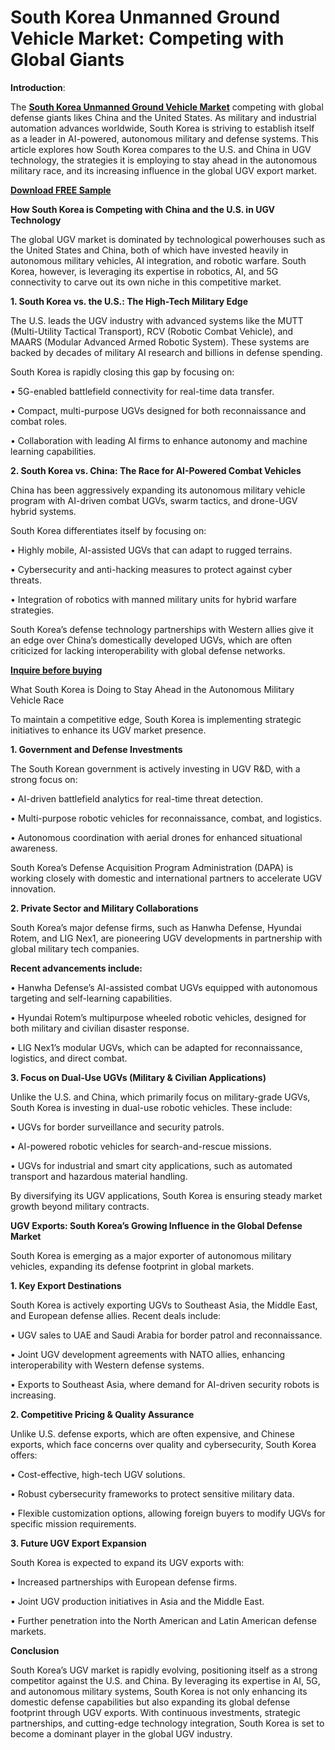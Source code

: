 # South Korea Unmanned Ground Vehicle Market: Competing with Global Giants

**Introduction**:

The **[South Korea Unmanned Ground Vehicle Market](https://www.nextmsc.com/report/south-korea-unmanned-ground-vehicle-market)** competing with global defense giants likes China and the United States. As military and industrial automation advances worldwide, South Korea is striving to establish itself as a leader in AI-powered, autonomous military and defense systems. This article explores how South Korea compares to the U.S. and China in UGV technology, the strategies it is employing to stay ahead in the autonomous military race, and its increasing influence in the global UGV export market.

**[Download FREE Sample](https://www.nextmsc.com/south-korea-unmanned-ground-vehicle-market/request-sample)**

**How South Korea is Competing with China and the U.S. in UGV Technology**

The global UGV market is dominated by technological powerhouses such as the United States and China, both of which have invested heavily in autonomous military vehicles, AI integration, and robotic warfare. South Korea, however, is leveraging its expertise in robotics, AI, and 5G connectivity to carve out its own niche in this competitive market.

**1. South Korea vs. the U.S.: The High-Tech Military Edge**

The U.S. leads the UGV industry with advanced systems like the MUTT (Multi-Utility Tactical Transport), RCV (Robotic Combat Vehicle), and MAARS (Modular Advanced Armed Robotic System). These systems are backed
by decades of military AI research and billions in defense spending.

South Korea is rapidly closing this gap by focusing on:

•	5G-enabled battlefield connectivity for real-time data transfer.

•	Compact, multi-purpose UGVs designed for both reconnaissance and combat roles.

•	Collaboration with leading AI firms to enhance autonomy and machine learning capabilities.

**2. South Korea vs. China: The Race for AI-Powered Combat Vehicles**

China has been aggressively expanding its autonomous military vehicle program with AI-driven combat UGVs, swarm tactics, and drone-UGV hybrid systems.

South Korea differentiates itself by focusing on:

•	Highly mobile, AI-assisted UGVs that can adapt to rugged terrains.

•	Cybersecurity and anti-hacking measures to protect against cyber threats.

•	Integration of robotics with manned military units for hybrid warfare strategies.

South Korea’s defense technology partnerships with Western allies give it an edge over China’s domestically developed UGVs, which are often criticized for lacking interoperability with global defense networks.

**[Inquire before buying](https://www.nextmsc.com/south-korea-unmanned-ground-vehicle-market/inquire-before-buying)**

What South Korea is Doing to Stay Ahead in the Autonomous Military Vehicle Race

To maintain a competitive edge, South Korea is implementing strategic initiatives to enhance its UGV market presence.

**1. Government and Defense Investments**

The South Korean government is actively investing in UGV R&D, with a strong focus on:

•	AI-driven battlefield analytics for real-time threat detection.

•	Multi-purpose robotic vehicles for reconnaissance, combat, and logistics.

•	Autonomous coordination with aerial drones for enhanced situational awareness.

South Korea’s Defense Acquisition Program Administration (DAPA) is working closely with domestic and international partners to accelerate UGV innovation.

**2. Private Sector and Military Collaborations**

South Korea’s major defense firms, such as Hanwha Defense, Hyundai Rotem, and LIG Nex1, are pioneering UGV developments in partnership with global military tech companies.

**Recent advancements include:**

•	Hanwha Defense’s AI-assisted combat UGVs equipped with autonomous targeting and self-learning capabilities.

•	Hyundai Rotem’s multipurpose wheeled robotic vehicles, designed for both military and civilian disaster response.

•	LIG Nex1’s modular UGVs, which can be adapted for reconnaissance, logistics, and direct combat.

**3. Focus on Dual-Use UGVs (Military & Civilian Applications)**

Unlike the U.S. and China, which primarily focus on military-grade UGVs, South Korea is investing in dual-use robotic vehicles. These include:

•	UGVs for border surveillance and security patrols.

•	AI-powered robotic vehicles for search-and-rescue missions.

•	UGVs for industrial and smart city applications, such as automated transport and hazardous material handling.

By diversifying its UGV applications, South Korea is ensuring steady market growth beyond military contracts.

**UGV Exports: South Korea’s Growing Influence in the Global Defense Market**

South Korea is emerging as a major exporter of autonomous military vehicles, expanding its defense footprint in global markets.

**1. Key Export Destinations**

South Korea is actively exporting UGVs to Southeast Asia, the Middle East, and European defense allies. Recent deals include:

•	UGV sales to UAE and Saudi Arabia for border patrol and reconnaissance.

•	Joint UGV development agreements with NATO allies, enhancing interoperability with Western defense systems.

•	Exports to Southeast Asia, where demand for AI-driven security robots is increasing.

**2. Competitive Pricing & Quality Assurance**

Unlike U.S. defense exports, which are often expensive, and Chinese exports, which face concerns over quality and cybersecurity, South Korea offers:

•	Cost-effective, high-tech UGV solutions.

•	Robust cybersecurity frameworks to protect sensitive military data.

•	Flexible customization options, allowing foreign buyers to modify UGVs for specific mission requirements.

**3. Future UGV Export Expansion**

South Korea is expected to expand its UGV exports with:

•	Increased partnerships with European defense firms.

•	Joint UGV production initiatives in Asia and the Middle East.

•	Further penetration into the North American and Latin American defense markets.

**Conclusion**

South Korea’s UGV market is rapidly evolving, positioning itself as a strong competitor against the U.S. and China. By leveraging its expertise in AI, 5G, and autonomous military systems, South Korea is not only enhancing its domestic defense capabilities but also expanding its global defense footprint through UGV exports.
With continuous investments, strategic partnerships, and cutting-edge technology integration, South Korea is set to become a dominant player in the global UGV industry.
